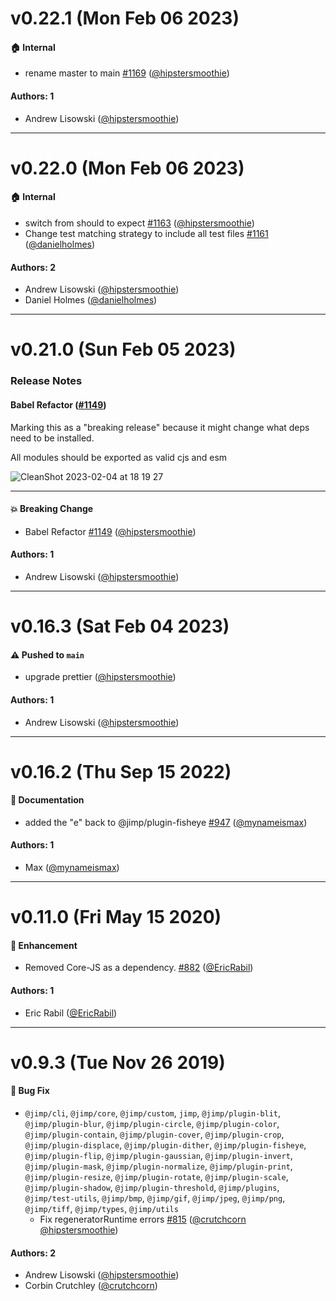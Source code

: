 # v0.22.1 (Mon Feb 06 2023)

#### 🏠 Internal

- rename master to main [#1169](https://github.com/jimp-dev/jimp/pull/1169) ([@hipstersmoothie](https://github.com/hipstersmoothie))

#### Authors: 1

- Andrew Lisowski ([@hipstersmoothie](https://github.com/hipstersmoothie))

---

# v0.22.0 (Mon Feb 06 2023)

#### 🏠 Internal

- switch from should to expect [#1163](https://github.com/jimp-dev/jimp/pull/1163) ([@hipstersmoothie](https://github.com/hipstersmoothie))
- Change test matching strategy to include all test files [#1161](https://github.com/jimp-dev/jimp/pull/1161) ([@danielholmes](https://github.com/danielholmes))

#### Authors: 2

- Andrew Lisowski ([@hipstersmoothie](https://github.com/hipstersmoothie))
- Daniel Holmes ([@danielholmes](https://github.com/danielholmes))

---

# v0.21.0 (Sun Feb 05 2023)

### Release Notes

#### Babel Refactor ([#1149](https://github.com/jimp-dev/jimp/pull/1149))

Marking this as a "breaking release" because it might change what deps need to be installed.

All modules should be exported as valid cjs and esm

![CleanShot 2023-02-04 at 18 19 27](https://user-images.githubusercontent.com/1192452/216798157-664cc430-7846-432d-84cf-26e8d8ba9e10.png)

---

#### 💥 Breaking Change

- Babel Refactor [#1149](https://github.com/jimp-dev/jimp/pull/1149) ([@hipstersmoothie](https://github.com/hipstersmoothie))

#### Authors: 1

- Andrew Lisowski ([@hipstersmoothie](https://github.com/hipstersmoothie))

---

# v0.16.3 (Sat Feb 04 2023)

#### ⚠️ Pushed to `main`

- upgrade prettier ([@hipstersmoothie](https://github.com/hipstersmoothie))

#### Authors: 1

- Andrew Lisowski ([@hipstersmoothie](https://github.com/hipstersmoothie))

---

# v0.16.2 (Thu Sep 15 2022)

#### 📝 Documentation

- added the "e" back to @jimp/plugin-fisheye [#947](https://github.com/oliver-moran/jimp/pull/947) ([@mynameismax](https://github.com/mynameismax))

#### Authors: 1

- Max ([@mynameismax](https://github.com/mynameismax))

---

# v0.11.0 (Fri May 15 2020)

#### 🚀 Enhancement

- Removed Core-JS as a dependency. [#882](https://github.com/oliver-moran/jimp/pull/882) ([@EricRabil](https://github.com/EricRabil))

#### Authors: 1

- Eric Rabil ([@EricRabil](https://github.com/EricRabil))

---

# v0.9.3 (Tue Nov 26 2019)

#### 🐛 Bug Fix

- `@jimp/cli`, `@jimp/core`, `@jimp/custom`, `jimp`, `@jimp/plugin-blit`, `@jimp/plugin-blur`, `@jimp/plugin-circle`, `@jimp/plugin-color`, `@jimp/plugin-contain`, `@jimp/plugin-cover`, `@jimp/plugin-crop`, `@jimp/plugin-displace`, `@jimp/plugin-dither`, `@jimp/plugin-fisheye`, `@jimp/plugin-flip`, `@jimp/plugin-gaussian`, `@jimp/plugin-invert`, `@jimp/plugin-mask`, `@jimp/plugin-normalize`, `@jimp/plugin-print`, `@jimp/plugin-resize`, `@jimp/plugin-rotate`, `@jimp/plugin-scale`, `@jimp/plugin-shadow`, `@jimp/plugin-threshold`, `@jimp/plugins`, `@jimp/test-utils`, `@jimp/bmp`, `@jimp/gif`, `@jimp/jpeg`, `@jimp/png`, `@jimp/tiff`, `@jimp/types`, `@jimp/utils`
  - Fix regeneratorRuntime errors [#815](https://github.com/oliver-moran/jimp/pull/815) ([@crutchcorn](https://github.com/crutchcorn) [@hipstersmoothie](https://github.com/hipstersmoothie))

#### Authors: 2

- Andrew Lisowski ([@hipstersmoothie](https://github.com/hipstersmoothie))
- Corbin Crutchley ([@crutchcorn](https://github.com/crutchcorn))
